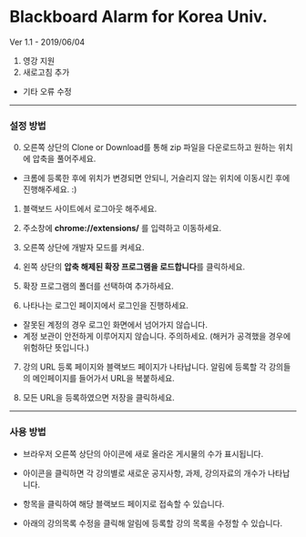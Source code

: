 Blackboard Alarm for Korea Univ.
===
Ver 1.1 - 2019/06/04
1. 영강 지원
2. 새로고침 추가
- 기타 오류 수정

---
### 설정 방법

0. 오른쪽 상단의 Clone or Download를 통해 zip 파일을 다운로드하고 원하는 위치에 압축을 풀어주세요.
  - 크롬에 등록한 후에 위치가 변경되면 안되니, 거슬리지 않는 위치에 이동시킨 후에 진행해주세요. :)

1. 블랙보드 사이트에서 로그아웃 해주세요.

2. 주소창에 **chrome://extensions/** 를 입력하고 이동하세요.

3. 오른쪽 상단에 개발자 모드를 켜세요.

4. 왼쪽 상단의 **압축 해제된 확장 프로그램을 로드합니다**를 클릭하세요.

5. 확장 프로그램의 폴더를 선택하여 추가하세요.

6. 나타나는 로그인 페이지에서 로그인을 진행하세요.
  - 잘못된 계정의 경우 로그인 화면에서 넘어가지 않습니다.
  - 계정 보관이 안전하게 이루어지지 않습니다. 주의하세요. (해커가 공격했을 경우에 위험하단 뜻입니다.)

7. 강의 URL 등록 페이지와 블랙보드 페이지가 나타납니다. 알림에 등록할 각 강의들의 메인페이지를 들어가서 URL을 복붙하세요.

8. 모든 URL을 등록하였으면 저장을 클릭하세요.

---
### 사용 방법

- 브라우저 오른쪽 상단의 아이콘에 새로 올라온 게시물의 수가 표시됩니다.

- 아이콘을 클릭하면 각 강의별로 새로운 공지사항, 과제, 강의자료의 개수가 나타납니다.

- 항목을 클릭하여 해당 블랙보드 페이지로 접속할 수 있습니다.

- 아래의 강의목록 수정을 클릭해 알림에 등록할 강의 목록을 수정할 수 있습니다.
